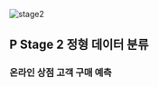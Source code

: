 ![stage2](https://user-images.githubusercontent.com/71882533/115874316-e8975b00-a47e-11eb-8a75-70557f25469d.png)

## P Stage 2 정형 데이터 분류
### 온라인 상점 고객 구매 예측